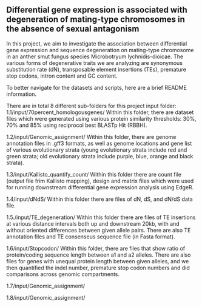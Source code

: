 ## Differential gene expression is associated with degeneration of mating-type chromosomes in the absence of sexual antagonism

In this project, we aim to investigate the association between differential gene expression and sequence degeneration on mating-type chromosome in an anther smut fungus species Microbotryum lychnidis-dioicae. The various forms of degenerative traits we are analyzing are synonymous substitution rate (dN), transposable element insertions (TEs), premature stop codons, intron content and GC content. 

To better navigate for the datasets and scripts, here are a brief README information. 

There are in total 8 different sub-folders for this project input folder: 
1.1/input/70percent_homologousgenes/
Within this folder, there are dataset files which were generated using various protein similarity thresholds: 30%, 70% and 85% using reciprocol best BLASTp Hit (RBBH). 

1.2/input/Genomic_assignment/
Within this folder, there are genome annotation files in .gff3 formats, as well as genome locations and gene list of various evolutionary strata (young evolutionary strata include red and green strata; old evolutionary strata include purple, blue, orange and black strata).

1.3/input/Kallisto_quantify_count/
Within this folder there are count file (output file frim Kallisto mapping), design and matrix files which were used for running downstream differential gene expression analysis using EdgeR. 

1.4/input/dNdS/
Within this folder there are files of dN, dS, and dN/dS data file.

1.5./input/TE_degeneration/
Within this folder there are files of TE insertions at various distance intervals both up and downstream 20kb, with and without oriented differences between given allele pairs. There are also TE annotation files and TE consenseus sequence file (in Fasta format).

1.6/input/Stopcodon/
Within this folder, there are files that show ratio of protein/coding sequence length between a1 and a2 alleles. There are also files for genes with unequal protein length between given alleles, and we then quantified the indel number, premature stop codon numbers and did comparisons across genomic compartments.

1.7/input/Genomic_assignment/

1.8/input/Genomic_assignment/
